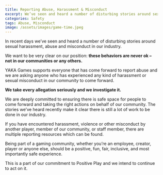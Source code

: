 ```yaml
---
title: Reporting Abuse, Harassment & Misconduct
excerpt: We’ve seen and heard a number of disturbing stories around sexual harassment, abuse and misconduct in our industry. These behaviors are never ok, not in our communities or any others.
categories: Safety
tags: Abuse, Misconduct
image: /assets/images/game-time.jpeg
---
```


In recent days we’ve seen and heard a number of disturbing stories around sexual harassment, abuse and misconduct in our industry. 

We want to be very clear on our position: **these behaviors are never ok – not in our communities or any others.**

YAKA Games supports everyone that has come forward to report abuse and we are asking anyone who has experienced any kind of harassment or sexual misconduct in our community to come forward.

**We take every allegation seriously and we investigate it.**

We are deeply committed to ensuring there is safe space for people to come forward and taking the right actions on behalf of our community. The stories we’ve heard recently make it clear there is still a lot of work to be done in our industry.

If you have encountered harassment, violence or other misconduct by another player, member of our community, or staff member, there are multiple reporting resources which can be found.

Being part of a gaming community, whether you’re an employee, creator, player or anyone else, should be a positive, fun, fair, inclusive, and most importantly safe experience. 

This is a part of our commitment to Positive Play and we intend to continue to act on it.